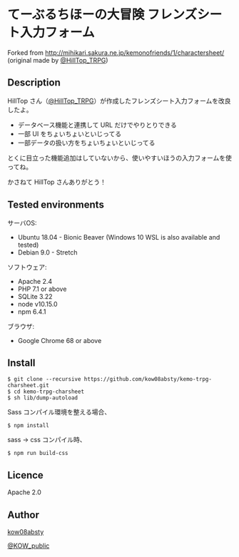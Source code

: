 てーぶるちほーの大冒険 フレンズシート入力フォーム
====

Forked from http://mihikari.sakura.ne.jp/kemonofriends/1/charactersheet/
(original made by [@HillTop_TRPG](https://twitter.com/HillTop_TRPG))

## Description

HillTop さん（[@HillTop_TRPG](https://twitter.com/HillTop_TRPG)）が作成したフレンズシート入力フォームを改良したよ。

+ データベース機能と連携して URL だけでやりとりできる
+ 一部 UI をちょいちょいといじってる
+ 一部データの扱い方をちょいちょいといじってる

とくに目立った機能追加はしていないから、使いやすいほうの入力フォームを使ってね。

かさねて HillTop さんありがとう！

## Tested environments

サーバOS:

+ Ubuntu 18.04 - Bionic Beaver (Windows 10 WSL is also available and tested)
+ Debian 9.0 - Stretch

ソフトウェア:

+ Apache 2.4
+ PHP 7.1 or above
+ SQLite 3.22
+ node v10.15.0
+ npm 6.4.1

ブラウザ:

+ Google Chrome 68 or above

## Install

```
$ git clone --recursive https://github.com/kow08absty/kemo-trpg-charsheet.git
$ cd kemo-trpg-charsheet
$ sh lib/dump-autoload
```

Sass コンパイル環境を整える場合、

```
$ npm install
```

sass -> css コンパイル時、

```
$ npm run build-css
```

## Licence

Apache 2.0

## Author

[kow08absty](https://github.com/kow08absty)

[@KOW_public](https://twitter.com/KOW_public)
